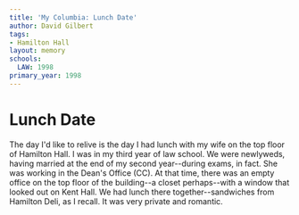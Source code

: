 ```yaml
---
title: 'My Columbia: Lunch Date'
author: David Gilbert
tags:
- Hamilton Hall
layout: memory
schools:
  LAW: 1998
primary_year: 1998
---
```

# Lunch Date

The day I'd like to relive is the day I had lunch with my wife on the top floor of Hamilton Hall.  I was in my third year of law school.  We were newlyweds, having married at the end of my second year--during exams, in fact.  She was working in the Dean's Office (CC).  At that time, there was an empty office on the top floor of the building--a closet perhaps--with a window that looked out on Kent Hall.  We had lunch there together--sandwiches from Hamilton Deli, as I recall.  It was very private and romantic.
